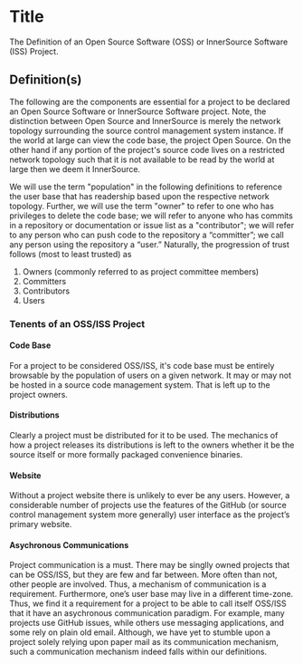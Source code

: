 # Title

The Definition of an Open Source Software (OSS) or InnerSource Software (ISS) Project.

## Definition(s)

The following are the components are essential for a project to be declared an Open Source Software
or InnerSource Software project. Note, the distinction between Open Source and InnerSource is merely
the network topology surrounding the source control management system instance. If the world at large
can view the code base, the project Open Source. On the other hand if any portion of the project's source 
code lives on a restricted network topology such that it is not available to be read by the world at 
large then we deem it InnerSource. 

We will use the term "population" in the following definitions 
to reference the user base that has readership based upon the respective network topology. Further, we
will use the term "owner" to refer to one who has privileges to delete the code base; we will refer to anyone
who has commits in a repository or documentation or issue list as a "contributor"; we will refer to any person who can 
push code to the repository a “committer”; we call any person using the repository a “user.” Naturally, the progression 
of trust follows (most to least trusted) as

1. Owners (commonly referred to as project committee members)
2. Committers
3. Contributors
4. Users

### Tenents of an OSS/ISS Project

#### Code Base
For a project to be considered OSS/ISS, it's code base must be entirely browsable by the population
of users on a given network. It may or may not be hosted in a source code management system. That
is left up to the project owners.

#### Distributions
Clearly a project must be distributed for it to be used. The mechanics of how a project releases its 
distributions is left to the owners whether it be the source itself or more formally packaged convenience binaries.

#### Website
Without a project website there is unlikely to ever be any users. However, a considerable number of projects use 
the features of the GitHub (or source control management system more generally) user interface as the project’s 
primary website.

#### Asychronous Communications
Project communication is a must. There may be singlly owned projects that can be OSS/ISS, but they are few and far 
between. More often than not, other people are involved. Thus, a mechanism of communication is a requirement. 
Furthermore, one’s user base may live in a different time-zone. Thus, we find it a requirement for a project to be 
able to call itself OSS/ISS that it have an asychronous communication paradigm. For example, many projects use GitHub 
issues, while others use messaging applications, and some rely on plain old email. Although, we have yet to stumble 
upon a project solely relying upon paper mail as its communication mechanism, such a communication mechanism indeed 
falls within our definitions. 